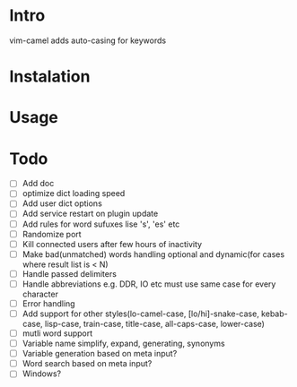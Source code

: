 Intro
=====
vim-camel adds auto-casing for keywords

Instalation
===========

Usage
=====

Todo
====
 - [ ] Add doc
 - [ ] optimize dict loading speed
 - [ ] Add user dict options
 - [ ] Add service restart on plugin update
 - [ ] Add rules for word sufuxes lise 's', 'es' etc
 - [ ] Randomize port
 - [ ] Kill connected users after few hours of inactivity
 - [ ] Make bad(unmatched) words handling optional and dynamic(for cases where result list is < N)
 - [ ] Handle passed delimiters
 - [ ] Handle abbreviations e.g. DDR, IO etc must use same case for every character
 - [ ] Error handling
 - [ ] Add support for other styles(lo-camel-case, [lo/hi]-snake-case, kebab-case, lisp-case, train-case, title-case, all-caps-case, lower-case)
 - [ ] mutli word support
 - [ ] Variable name simplify, expand, generating, synonyms
 - [ ] Variable generation based on meta input?
 - [ ] Word search based on meta input?
 - [ ] Windows?
